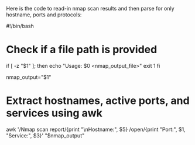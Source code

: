 Here is the code to read-in nmap scan results and then parse for only hostname, ports and protocols:

#!/bin/bash

# Check if a file path is provided
if [ -z "$1" ]; then
    echo "Usage: $0 <nmap_output_file>"
    exit 1
fi

nmap_output="$1"

# Extract hostnames, active ports, and services using awk
awk '/Nmap scan report/{print "\nHostname:", $5} /open/{print "Port:", $1, "Service:", $3}' "$nmap_output"
